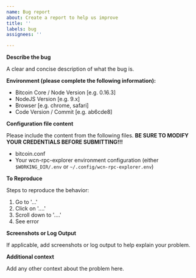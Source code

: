 ```yaml
---
name: Bug report
about: Create a report to help us improve
title: ''
labels: bug
assignees: ''

---
```


**Describe the bug**

A clear and concise description of what the bug is.

**Environment (please complete the following information):**

 - Bitcoin Core / Node Version [e.g. 0.16.3]
 - NodeJS Version [e.g. 9.x]
 - Browser [e.g. chrome, safari]
 - Code Version / Commit [e.g. ab6cde8]
 
**Configuration file content**

Please include the content from the following files. **BE SURE TO MODIFY YOUR CREDENTIALS BEFORE SUBMITTING!!!**
 - bitcoin.conf
 - Your wcn-rpc-explorer environment configuration (either `$WORKING_DIR/.env` or `~/.config/wcn-rpc-explorer.env`)

**To Reproduce**

Steps to reproduce the behavior:
1. Go to '...'
2. Click on '....'
3. Scroll down to '....'
4. See error

**Screenshots or Log Output**

If applicable, add screenshots or log output to help explain your problem.

**Additional context**

Add any other context about the problem here.
